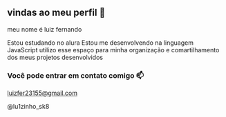 ## vindas ao meu perfil 💙

meu nome é luiz fernando

Estou estudando no alura
Estou me desenvolvendo na linguagem JavaScript
utilizo esse espaço para minha organização e comartilhamento dos meus projetos desenvolvidos

### Você pode entrar em contato comigo 📫

luizfer23155@gmail.com

@lu1zinho_sk8
